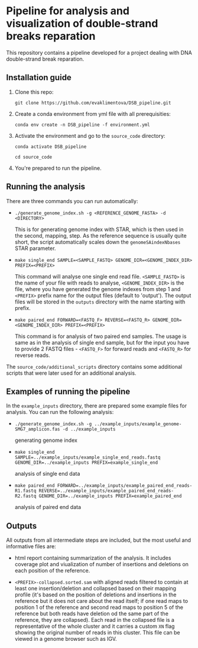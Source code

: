 # Pipeline for analysis and visualization of double-strand breaks reparation

This repository contains a pipeline developed for a project dealing with DNA double-strand break reparation.

## Installation guide

1. Clone this repo:

	`git clone https://github.com/evaklimentova/DSB_pipeline.git`

2. Create a conda environment from yml file with all prerequisities:

	`conda env create -n DSB_pipeline -f environment.yml `
	
3. Activate the environment and go to the `source_code` directory:

	`conda activate DSB_pipeline`
	
	`cd source_code`

4. You're prepared to run the pipeline.


## Running the analysis

There are three commands you can run automatically:

- `./generate_genome_index.sh -g <REFERENCE_GENOME_FASTA> -d <DIRECTORY>`

  	This is for generating genome index with STAR, which is then used in the second, mapping, step. As the reference sequence is usually quite short, the script automatically scales down the `genomeSAindexNbases` STAR parameter. 

- `make single_end SAMPLE=<SAMPLE_FASTQ> GENOME_DIR=<GENOME_INDEX_DIR> PREFIX=<PREFIX>`

  	This command will analyse one single end read file. `<SAMPLE_FASTQ>` is the name of your file with reads to analyse, `<GENOME_INDEX_DIR>` is the file, where you have generated the genome indexes from step 1 and `<PREFIX>` prefix name for the output files (default to 'output'). The output files will be stored in the `outputs` directory with the name starting with prefix.

- `make paired_end FORWARD=<FASTQ_F> REVERSE=<FASTQ_R> GENOME_DIR=<GENOME_INDEX_DIR> PREFIX=<PREFIX>`

  	This command is for analysis of two paired end samples. The usage is same as in the analysis of single end sample, but for the input you have to provide 2 FASTQ files - `<FASTQ_F>` for forward reads and `<FASTQ_R>` for reverse reads.
  
 
The `source_code/additional_scripts` directory contains some additional scripts that were later used for an additional analysis.

 

## Examples of running the pipeline

In the `example_inputs` directory, there are prepared some example files for analysis. You can run the following analysis:

- `./generate_genome_index.sh -g ../example_inputs/example_genome-SMG7_amplicon.fas -d ../example_inputs`

  	generating genome index
  
- `make single_end SAMPLE=../example_inputs/example_single_end_reads.fastq GENOME_DIR=../example_inputs PREFIX=example_single_end`

  	analysis of single end data
  
- `make paired_end FORWARD=../example_inputs/example_paired_end_reads-R1.fastq REVERSE=../example_inputs/example_paired_end_reads-R2.fastq GENOME_DIR=../example_inputs PREFIX=example_paired_end`

  	analysis of paired end data


## Outputs

All outputs from all intermediate steps are included, but the most useful and informative files are:

- html report containing summarization of the analysis. It includes coverage plot and viualization of number of insertions and deletions on each position of the reference.

- `<PREFIX>-collapsed.sorted.sam` with aligned reads filtered to contain at least one insertion/deletion and collapsed based on their mapping profile (it's based on the position of deletions and insertions in the reference but it does not care about the read itself; if one read maps to position 1 of the reference and second read maps to position 5 of the reference but both reads have deletion od the same part of the reference, they are collapsed). Each read in the collapsed file is a representative of the whole cluster and it carries a custom `XN` flag showing the original number of reads in this cluster. This file can be viewed in a genome browser such as IGV.






